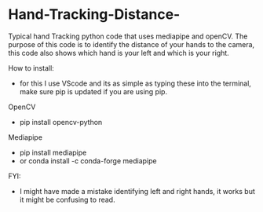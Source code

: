 # Hand-Tracking-Distance-
Typical hand Tracking python code that uses mediapipe and openCV. The purpose of this code is to identify the distance of your hands to the camera, this code also shows which hand is your left and which is your right.

How to install:
- for this I use VScode and its as simple as typing these into the terminal, make sure pip is updated if you are using pip.

OpenCV
- pip install opencv-python

Mediapipe
- pip install mediapipe
- or conda install -c conda-forge mediapipe

FYI:
- I might have made a mistake identifying left and right hands, it works but it might be confusing to read. 
